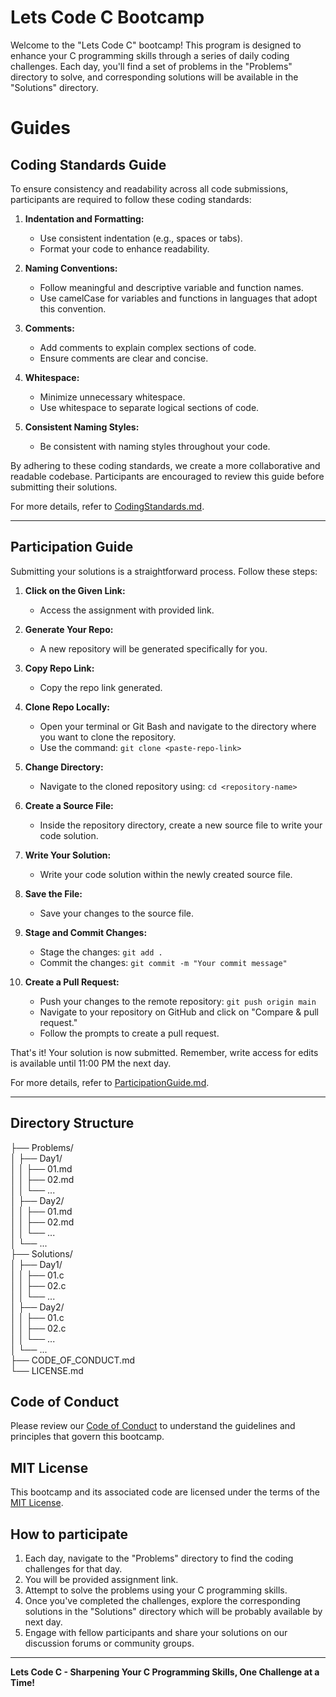 # Lets Code C Bootcamp

Welcome to the "Lets Code C" bootcamp! This program is designed to enhance your C programming skills through a series of daily coding challenges. Each day, you'll find a set of problems in the "Problems" directory to solve, and corresponding solutions will be available in the "Solutions" directory.

# Guides

## Coding Standards Guide

To ensure consistency and readability across all code submissions, participants are required to follow these coding standards:

1. **Indentation and Formatting:**
   - Use consistent indentation (e.g., spaces or tabs).
   - Format your code to enhance readability.

2. **Naming Conventions:**
   - Follow meaningful and descriptive variable and function names.
   - Use camelCase for variables and functions in languages that adopt this convention.

3. **Comments:**
   - Add comments to explain complex sections of code.
   - Ensure comments are clear and concise.

4. **Whitespace:**
   - Minimize unnecessary whitespace.
   - Use whitespace to separate logical sections of code.

5. **Consistent Naming Styles:**
   - Be consistent with naming styles throughout your code.

By adhering to these coding standards, we create a more collaborative and readable codebase. Participants are encouraged to review this guide before submitting their solutions.

For more details, refer to [CodingStandards.md](Guide/CodingStandards.md).

---

## Participation Guide

Submitting your solutions is a straightforward process. Follow these steps:

1. **Click on the Given Link:**
   - Access the assignment with provided link.

2. **Generate Your Repo:**
   - A new repository will be generated specifically for you.

3. **Copy Repo Link:**
   - Copy the repo link generated.

4. **Clone Repo Locally:**
   - Open your terminal or Git Bash and navigate to the directory where you want to clone the repository.
   - Use the command: `git clone <paste-repo-link>`

5. **Change Directory:**
   - Navigate to the cloned repository using: `cd <repository-name>`

6. **Create a Source File:**
   - Inside the repository directory, create a new source file to write your code solution.

7. **Write Your Solution:**
   - Write your code solution within the newly created source file.

8. **Save the File:**
   - Save your changes to the source file.

9. **Stage and Commit Changes:**
   - Stage the changes: `git add .`
   - Commit the changes: `git commit -m "Your commit message"`

10. **Create a Pull Request:**
    - Push your changes to the remote repository: `git push origin main`
    - Navigate to your repository on GitHub and click on "Compare & pull request."
    - Follow the prompts to create a pull request.

That's it! Your solution is now submitted. Remember, write access for edits is available until 11:00 PM the next day.

For more details, refer to [ParticipationGuide.md](Guide/ParticipationGuide.md).

---

## Directory Structure

├── Problems/ </br>
│   ├── Day1/ </br>
│   │   ├── 01.md </br>
│   │   ├── 02.md </br>
│   │   └── ... </br> 
│   ├── Day2/ </br> 
│   │   ├── 01.md </br> 
│   │   ├── 02.md </br> 
│   │   └── ... </br> 
│   └── ... </br> 
├── Solutions/ </br> 
│   ├── Day1/ </br> 
│   │   ├── 01.c </br> 
│   │   ├── 02.c </br> 
│   │   └── ... </br> 
│   ├── Day2/ </br> 
│   │   ├── 01.c </br> 
│   │   ├── 02.c </br> 
│   │   └── ... </br> 
│   └── ... </br> 
├── CODE_OF_CONDUCT.md </br> 
└── LICENSE.md </br> 


## Code of Conduct

Please review our [Code of Conduct](CODE_OF_CONDUCT.md) to understand the guidelines and principles that govern this bootcamp.

## MIT License

This bootcamp and its associated code are licensed under the terms of the [MIT License](LICENSE).

## How to participate

1. Each day, navigate to the "Problems" directory to find the coding challenges for that day.
2. You will be provided assignment link. 
3. Attempt to solve the problems using your C programming skills.
4. Once you've completed the challenges, explore the corresponding solutions in the "Solutions" directory which will be probably available by next day.
5. Engage with fellow participants and share your solutions on our discussion forums or community groups.


---

**Lets Code C - Sharpening Your C Programming Skills, One Challenge at a Time!**
